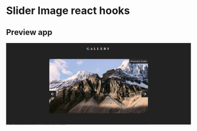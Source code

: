 # Slider Image react hooks

## Preview app
![useEffect_usestate project](/img/slider_img.png "This is a sample image.")



